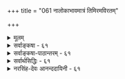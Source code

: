 +++
title = "061 नालोकाभावमात्रं तिमिरमविरतम्"

+++
<details><summary>मूलम्</summary>

नालोकाभावमात्रं तिमिरमविरतं नीलमित्येव दृष्टेर्नैल्यं त्वारोपितं चेत्कथमिव न भवेत्क्वापि कस्यापि बाधः ।  
आरोपे चात्र नैल्यं न भवति नियतं भास्वरान्यत्वसाम्यान्नात्रादृष्टं नियन्तृ प्रतिनियतगुणारोपकॢप्तेर्गुरुत्वात् ॥ ६१ ॥
</details>

<details><summary>सर्वाङ्कषा - ६१</summary>

तमसः आलोकाभावरूपत्वमपि निराकरोति - नालोकेत्यादिना । **तिमिरम्** = तमः आलोकाभावमात्रं न । आलोकाभावान्वयव्यतिरेकवत्त्वं तमः प्रतीतावस्तीत्यतः तमसः आलोकाभावरूपत्वमङ्गीक्रियते, परन्तु तावन्मात्रं तमः न भवत्येव । तत्र हेतु :- 'नीलम्' इत्येव अविरतं दृष्टेः । न ह्यभावस्य नीलरूपवत्त्वसंभवः । नाप्यन्यथा कदाचिदपि प्रतीतिः, सर्वदापि एकरूपतयैव प्रतीतेः । कदाचिदपि बाधकप्रत्ययादर्शनादिति भावः। प्रतीतिमात्रान्न वस्तुसिद्धिः, चन्द्राल्पत्वादेरपि सत्यत्वप्रसङ्गात् । तत्र दूरत्वादिर्दोष इति चेत्, प्रकृतेऽपीति वदतो न्यायकन्दलीकारस्य मतं निराकरोति - नैल्यं तु आरोपितमेव इति चेत्; बाधकप्रत्ययाद्यभावेऽपि आरोपाङ्गीकारे, **कापि** = यत्र कुत्रापि **कस्यापि** = यस्य कस्यापि बाधः कथमिव न. **भवेत्** = सर्वत्र सर्वस्यापि बाध एव स्यात्, सर्वत्र सर्वस्याप्यारोपसंभवात् । तथा च न किञ्चिदपि सिद्ध्येत् । दूषणान्तरमप्याह-आरोपे चाङ्गीकृते, **अत्र** = प्रकृते तमसि **भास्वरान्यत्वसाम्यात्** = भास्वरशुक्केतरत्वस्य इतरसर्वरूपेषु साम्यात् नैल्यम् नियतं न भवति । आलोके तु भास्वरशुकं वर्तते । आलोको यत्र नास्ति, तत्र तदन्यत् यत्किञ्चित् रूपमपि न प्रतीतुमर्हति । एवं सति, सर्वत्र सर्वेषां नीलरूपमेवारोपितं भासत इति कथं नियमः कर्तुं शक्यते । दृश्यते च नीलिमा । सूचितं च ' नैल्यमित्येव' इति एवकारेण । अतः नैल्यस्यारोपो न भवति । ननु अदृष्टविशेषवशात्, सर्वेषामपि सर्वदापि नीलरूपस्यैवारोपो भवतु, संसारिणामेकरूपतया त्याज्ये उपादेयत्वबुद्धिवदिति चेत्-अत्र अदृष्टं न **नियन्तृ** = नियामकं न भवितुमर्हति । तत्र हेतुः - प्रतिनियतेत्यादि । प्रतिनियतः **गुणः** = नैल्यम् । **तस्यारोपक्लृप्तेः** = आरोपकल्पनस्य **गुरुत्वात्** = गौरवग्रस्तत्वात् न कल्पनासंभवः । संसारिदृष्टान्तो विषमः, असंसारिणामपि सत्त्वात् । कल्पनस्य लाघवपक्षपातित्वात् । सर्वेषां सर्वदा एकरूपेण अदृष्टं फलोन्मुखं सत् एकरूपामेव प्रतीतिं जनयतीति कल्पनं 

62. 

[[113]]

[ तमसोऽतिरिक्तत्वे हेतुः ] 

ध्वान्तं तेजश्च नासीदिति मुनिभिरुपाख्यायि संवर्तवार्ता 

भावाभावो निषेद्धुं तदुभयविधिवत् व्याहतत्वादशक्यम् । अन्तर्यन्तुश्च तेजस्सहपठिततमो देह इत्यामनन्ति 

स्याच्चाभावोऽपि भावान्तरमतिमथने वक्ष्यमाणक्रमेण ॥62॥ 



केवलहठमात्रम् । नैल्यम्आरोपितं चेत्, कुत्रारोपितम्, आरोपस्याधिष्ठानं किम् ? न ह्यधिष्ठानमन्तरारोपसंभवः । तादृशाधिष्ठानस्य दुर्वचत्वात् नैल्यमारोपितमिति न साधीयः । अतश्च तमसः अतिरिक्तत्वकल्पन एव लाघवात् तमः अतिरिक्तः पदार्थः, न तेजोभावमात्रम् । तत्रापि मीमांसकमतवत् नातिरिक्तं द्रव्यम्, नीलरूपस्य पृथिव्यसाधारणत्वात् । अतः तमः पार्थिवं द्रव्यम् ॥ 

वस्तुतस्तु - ग्रीष्मातपेन संतप्तस्य गृहान्तः प्रवेशसमये कृष्णवर्णातिरिक्तं रूपं सर्वथा न प्रतिभातीति सर्वानुभवसिद्धम् । एतेन ज्ञायते चक्षुरिन्द्रियं किञ्चिदपि स्वकार्यं कर्तुं यदा न शक्नोति, चक्षुरिन्द्रियस्यैव स्थगितत्वात्, तदा एवं कृष्णवर्णमात्रं भासत इव, न तु वस्तुतः कृष्णवर्णं तत्र वर्तते । अतः 'नीलं तमः' ‘नीलं नभः' इत्यादिप्रतीतयः भ्रान्तय एव । अतः पूर्वश्लोकान्ते उक्तः आशयः अत्रापि स्मर्तव्यः ॥ ६१ ॥
</details>


<details><summary>सर्वाङ्कषा-पाठान्तरम् - ६१</summary>

तमसः आलोकाभावरूपत्वमपि निराकरोति - नालोकेत्यादिना । तिमिरम्‌ = तमः आलोकाभावमात्रं न । आलोकाभावान्वयव्यतिरेकत्त्वं तमःप्रतीतावस्तीत्यतः तमसः आलोकाभावरूपत्वमङ्गाक्रियते, परन्तु तावन्मात्रं तमः न भवत्येव । तत्र हेतुः - 'नीलम्‌' इत्येव अविरतं दृष्टेः । न ह्यभावस्य नीलरूपत्त्वसंभवः । नाप्यन्यथा कदाचिदपि प्रतीतिः, सर्वदापि एकरूपतयैव प्रतीतेः । कदाचिदपि बाधकप्रत्ययादर्शनादिति भावः । प्रतीतिमात्रान्न वस्तुसिद्धिः, चन्द्राल्पत्वादेरपि सत्यत्वप्रसङ्गात्‌ । तत्र दूरत्वादिर्दोष इति चेत्‌, प्रकृतेऽपीति वदतो न्यायकन्दलीकारस्य मतं निराकरोति - नैल्यं तु आरोपितमेव इति चेत्‌; बाधक- प्रत्ययाद्यभावेऽपि आरोपाङ्गीकारे, क्वापि = यत्र कुत्रापि कस्यापि = यस्य कस्यापि बाधः कथमिव न भवेत्‌ = सर्वत्र सर्वस्यापि बाध एव स्यात्‌, सर्वत्र सर्वस्याप्यारोपसंभवात्‌ । तथा च न किञ्चिदपि सिद्ध्येत्‌ । दूषणान्तरमप्याह - आरोपे चाङ्गीकृते, अत्र = प्रकृते तमसि भास्वरान्यत्वसाम्यात्‌ = भास्वरशुक्लेतरत्वस्य इतरसर्वरूपेषु साम्यात्‌ नैल्यम्‌ नियतं न भवति । आलोके तु भास्वरशुक्लं वर्तते । आलोको यत्र नास्ति, तत्र तदन्यत्‌ यत्किञ्चित्‌ रूपमपि न प्रतीतुमर्हति । एवं सति, सर्वत्र सर्वेषां नीलरूपमेवारोपितं भासत इति कथं नियमः कर्तुं शक्यते । दृश्यते च नीलिमा । सुचितं च 'नैल्यमित्येव' इति एवकारेण । अतः नैल्यस्यारोपो न भवति । ननु अदृष्टविशेषवशात्‌, सर्वेषामपि सर्वदापि नीलरूपस्यैवारोपो भवतु, संसारिणा- मेकरूपतया त्याज्ये उपादेयत्वबुद्धिवदिति चेत्‌ - अत्र अदृष्टं न नियन्तृ = नियामकं न भवितुमर्हति । तत्र हेतुः - प्रतिनियतेत्यादि । प्रतिनियतः गुणः = नैल्यम्‌ । तस्यारोपक्लृप्तेः = आरोपकल्पनस्य गुरुत्वात्‌ = गौरवग्रस्तत्वात्‌ न कल्पनासंभवः । संसारिदृष्टान्तो विषमः, असंसारिणामपि सत्त्वात्‌ । कल्पनस्य लाघवपक्षपातित्वात्‌ । सर्वेषां सर्वदा एकरूपेण अदृष्टं फलोन्मुखं सत्‌ एकरूपामेव प्रतीतिं जनयतीति कल्पनं केवलहठमात्रम्‌ । नैल्यम् आरोपितं चेत्‌, कुत्रारोपितम्‌, आरोपस्याधिष्ठानं किम्‌? न ह्यधिष्ठानमन्तरारोपसंभवः । तादृशाधिष्ठानस्य दुर्वचत्वात्‌ नैल्यमारोपितमिति न साधीयः । अतश्च तमसः अतिरिक्तत्वकल्पन एव लाघवात्‌ तमः अतिरिक्तः पदार्थः, न तेजोभावमात्रम्‌ । तत्रापि मीमांसकमतवत्‌ नातिरिक्तं द्रव्यम्‌, नीलरूपस्य पृथिव्यसाधारणत्वात्‌ । अतः तमः पार्थिवं द्रव्यम्‌ ॥   
वस्तुतस्तु - ग्रीष्मातपेन संतप्तस्य गृहान्तः प्रवेशसमये कृष्णवर्णातिरिक्तं रूपं सर्वथा न प्रतिभातीति सर्वानुभवसिद्धम्‌ । एतेन ज्ञायते चक्षुरिन्द्रियं किञ्चिदपि स्वकार्यं कर्तुं यदा न शक्नोति, चक्षुरिन्द्रियस्यैव स्थगितत्वात्‌, तदा एवं कृष्णवर्णमात्रं भासत इव, न तु वस्तुतः कृष्णवर्णं तत्र वर्तते । अतः 'नीलं तमः' 'नीलं नभः' इत्यादिप्रतीतयः भ्रान्तय एव । अतः पूर्वश्लोकान्ते उक्तः आशयः अत्रापि स्मर्तव्यः ॥ ६१ ॥
</details>


<details><summary>सर्वार्थसिद्धिः - ६१</summary>

ये त्वाहुः - आलोकाभाव एवालोकविरोधित्वलक्षणसमानधर्मस्मारितनैल्योपरक्तो नीलं तम इति गृह्यते ; नञुपश्लेषरहितशब्दवाच्यत्वं तु प्रलयादिशब्दन्यायेन स्यादिति ; तान्प्रतिवक्ति - नालोकेति ॥ अबाधितं नीलोपलम्भं हेतुमाह - अविरतमिति । आरोपितं नीलरूपत्वं नाभावत्वविरोधीत्यभिप्रायेणाशङ्कते - नैल्यं त्विति । आरोपस्य कालभेदेन पुरुषभेदेन वा बाधव्याप्तिमभिप्रेत्याह - कथमिवेति । अविरतमिति सूचितमेतेन व्यञ्जितम् । ननु तमो न नीलम् असत्यालोके चक्षुषा प्रतीयमानत्वादिति बाध इति चेन्न ; दृष्टान्तासिद्धेः । आलोकाभाव एव दृष्टान्त इति चेन्न ; त्वत्पक्षे पक्षदृष्टान्तभेदाभावात्, अस्मन्मते तु भावातिरिक्ताभावासिद्धेः, आलोकाभावे दिवाभीतादिचक्षुर्ग्राह्यैर्नीलैर्व्यभिचाराच्च । दृवैषम्यवद्दृश्यवैषम्यं च व्यवस्थापकं स्यादित्युक्तम् । अतोऽस्मदादिविशेषणेऽप्यनिस्तारः; तमोधर्मभूतनैल्यादिदृष्टान्तस्तु तदभावसाधने विरुद्धः । आरोपितनैल्यादिदृष्टान्तस्तु शुक्तिरूप्यशशश्रृङ्गादिवदनादेयः । अनारोपितं तु सत्येवालोके चक्षुषा गृह्यते ; तथाऽपि भ्रान्तिदशायां गृह्यमाणारोपाभावेऽपि चाक्षुषभ्रान्तिविषयत्वादेवायं हेतुस्सिद्ध इति चेन्न ; तमसि नैल्यारोपसिद्धिमन्तरेणास्य हेतोरनुत्थानात् । भवति हि बाधाद्दृष्टान्तलाभः ; तेन च स इति मिथस्संश्रयः । अस्पर्शत्वादिबाधकान्तरं तु निरस्तम् । अत्र नीलमित्येवेत्यवधारणतात्पर्यभेदसिद्धं दूषणान्तरमाह - आरोपे चेति । अयं भावः - आरोप एवात्र न संभवति । अभावस्य हि स्वरूपमेव हि भेद इति मन्यसे; अतस्तद्ग्रहे तदग्रहे वा कथमारोपः ? एवं च ब्रूषे । आलोको हि भास्वरः, तद्विरोधी च तदभावः, कृष्णद्रव्यमपि भास्वरान्यत्वात्तथैव । अत आलोकविरोधित्वसाधर्म्यादकृष्णे कृष्णधर्माध्यास इति । एवं सति रक्तपीतादीनामपि तथात्वाविशेषात्तत्र तदारोपः किं न स्यादिति । अत्र यदुक्तं काणादैः - आरोपे सति निमित्तानुसरणं न तु निमित्तमस्तीत्यारोप इति, तदयुक्तम् । आरोपे सतीत्यसिद्धेः निमित्तस्य चातिप्रसङ्गिनोऽनुसरणायोगात् । यथा च रज्जौ सर्पाध्यासः तथा कदाचिदम्बुधाराद्यध्यासोऽपि किं न भवति ? सत्यां च सामग्र्यां कार्यानुत्पत्तिरिति न लौकिकमेतत्, नच यौक्तिकम् । यच्चोक्तमदृष्टादिकं चात्र नियामकमवसेयमिति ; तद्दूषयति - नात्रेति । विचित्रादृष्टभेदविषमिते जगति सर्वजन्तुसाधारणस्य दुरुपशमतावन्मात्रभ्रमहेतोरदृष्टविशेषस्य कल्पनेऽतिगौरवं स्यादित्यभिप्रायेणाह - प्रतिनियतेति ॥ ६१ ॥
</details>


<details><summary>नरसिंह-देवः आनन्ददायिनी - ६१</summary>

आक्षेपसङ्गत्या न्यायमतमनूद्य दूषयतीत्याह - ये त्वाहुरिति । अलोकवैधर्म्यलक्षणधर्मस्मारितमित्यर्थः । केचित्तु - (यद्वा)आलोकशब्दः आलोकवपर इत्याहुः । नन्वभावत्वे नञुपश्लिष्टपदबोध्यत्वं न स्यादित्यत्राह - नञुपश्लेषेति । प्रलयस्सर्वकार्य(वि)नाशो ह्यभावरूप । अविरतपदतात्पर्यमाह - अबाधितेति । बाधितत्वे कदाचिन्नीलान्यत्वेनापि प्रती(तेः)त्य अविरतत्वायोगादिति भावः । तथाचायं प्रयोगः - न तम आलोकाभावः अबाधितनीलबुद्धिविषयत्वात् सम्मतवदिति । प्रत्यक्षबाधविरहेऽपि यौक्तिकबाधेन हेत्वसिद्धिमाशङ्कते - नन्विति । व्याप्यत्वासिद्धिमाह - दृष्टान्तेति । पक्षभिन्नस्यैव दृष्टान्तत्वादिति भावः । अस्मन्मत इति । तथा च चाक्षुष द्रव्यस्य रूपवत्त्वात् तस्यैव तमसोऽन्यस्य वा दृष्टान्तत्वादि(त्यर्थः)ति भावः । अ(त)तोऽस्मदादीति - अस्यालोके(आलोकाभावेपि)अस्मदादिचक्षुर्ग्राह्यत्वादित्युक्तेरि(त्युक्तेपी)त्यर्थः । दृष्ट(ष्टि) वैषम्यानुरोधेनेव दृश्यवैषम्यानुसारेणाऽपि सङ्कोचसम्भवादिति भावः । तमोनैल्यमसदेव किंचित्? उत सदेव? नाद्य इत्याह - आरोपितेति । तथात्वे अतिप्रसङ्ग इति भावः । न द्वितीय इत्याह -अनारोपितं त्विति । तथाचासिद्ध्यसाधारण्ये इति भावः । ननु बाधाभावेऽपि तमः प्रतीतौ विषयस्य रूपस्य नी(ल)रूपत्वाद्दृष्टान्तत्वसम्भवान्नोक्तदोष इति चेन्न? तथात्वे प्रत्यक्षस्य बलवत्तया बाधप्रसङ्गात् । ननु तमो न रूपवत् अस्पर्शत्वादित्यादिना बाधात् न मिथस्संश्रय इति तत्राह - अस्पर्शत्वादीति । इन्द्रनीलप्रभादौ व्यभिचारादि(रस्स्यादि)ति भावः । अनुद्भूतस्पर्शवत्त्वकल्पने तमस्यपि तद्बाधकाभावात् । ननु भास्वरान्यत्वरूपसादृश्यस्य नीलद्रव्याभावसाधारण्येनारोपहेतुत्वात् कथं नियतारोपाभाव इत्यत्राह - अयं भाव इति । अत्र मूलस्य - आरोपे च - आरोपपक्षे च अभावे नीलारोपो नियतं - नित्यं न भवत्येव - आरोप एव न सम्भवतीत्येकोऽर्थः । नियतं - नियमेन नीलरूपस्यैवारोपो न रक्तरूपस्येति नियमो न सम्भवतीति द्वितीयः । तदुभयमाह - आरोप एवात्रेत्यादिना । कथमारोप इति - अभावस्य ग्रहे तस्यैव विशेषदर्शनत्वात् तदग्रहे धर्मिज्ञानाभावान्नारोप इति भावः । आरोपनियमे तदुक्तं नियामकमाशङ्कते - अत्र यदुक्तमिति । तथाच न रक्ताद्यारोप इति भावः । निमित्तस्य चेति - एकत्रारोपे सति तदनुसारेण कल्प्यस्य निमित्तस्यातिप्रसक्तत्वे अरोपापादनासम्भवात्; अन्यथा सर्वत्र प्रमेयत्वस्यैब निमित्तत्वकल्पनापत्त्या अवान्तरदोषादिकल्पनावैयर्थ्यादिति भावः । तदेवोपपादयति - यथा चेति । सादृश्यस्योभयारोपसाधारणत्वादिति भावः । किञ्चारोपसामग्र्यां सत्यामप्यारोपाभावः किं दृष्टः? उत कल्प्यः? इति विकल्प्य आद्यं दूषयति - सत्यां चेति । द्वितीयं दूषयति - नच यौक्तिकमिति । व्याप्त्यभावादिति भावः । ननु सत्यां सामग्र्यां कार्यनियम इति; सत्यम्; तत्रादृष्टविरहात्तदारोपो नेत्याशङ्कते - यच्चोक्तमिति । विचित्रेति -सर्वेषामेकरूपादृष्टसत्त्वे मानाभावात्(दिति भावः ।) अन्यत्र सर्वत्र तत एव कार्यसम्भवे दृष्टकारणविलोपप्रसङ्गश्चेति (भाव) द्रष्टव्यम् ॥ ६१ ॥
</details>
